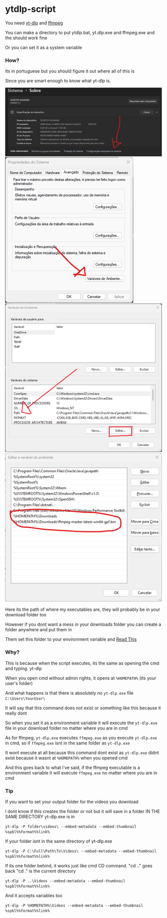 # ytdlp-script

You need [yt-dlp](https://github.com/yt-dlp/yt-dlp) and [ffmpeg](https://github.com/BtbN/FFmpeg-Builds/releases/tag/latest)

You can make a directory to put ytdlp.bat, yt.dlp.exe and ffmpeg.exe and the should work fine

Or you can set it as a system variable

### How?

Its in portuguese but you should figure it out where all of this is

Since you are smart enough to know what yt-dlp is.

<img src=tutorial\step1.png/>

<img src=tutorial\step2.png/>

<img src=tutorial\step3.png/>

<img src=tutorial\step4.png/>

Here its the path of where my executables are, they will probably be in your download folder too

However if you dont want a mess in your downloads folder you can create a folder anywhere and put them in

Them set this folder to your environment variable and [Read This](#tip)

### Why?

This is because when the script executes, its the same as opening the cmd and typing. yt-dlp

When you open cmd without admin rights, it opens at `%HOMEPATH%` (its your user's folder)

And what happens is that there is absolutely no `yt-dlp.exe` file `C:\Users\YourUser\`

It will say that this command does not exist or something like this because it really dont

So when you set it as a environment variable it will execute the `yt-dlp.exe` file in your download folder no matter where you are in cmd

As for ffmpeg, `yt-dlp.exe` executes `ffmpeg.exe` as you execute `yt-dlp.exe` in cmd, so if `ffmpeg.exe` isnt in the same folder as `yt-dlp.exe`

It wont execute at all because this command dont exist as `yt-dlp.exe` didnt exist because it wasnt at `%HOMEPATH%` when you opened cmd

And this goes back to what i've said, if the ffmpeg executable is a environment variable it will execute `ffmpeg.exe` no matter where you are in cmd

### Tip

If you want to set your output folder for the videos you download

I dont know if this creates the folder or not but it will save in a folder IN THE SAME DIRECTORY yt-dlp.exe is in

`yt-dlp -P folder\videos\ --embed-metadata --embed-thumbnail %spbl%%format%%link%`

If your folder isnt in the same directory of yt-dlp.exe

`yt-dlp -P C:\Full\Path\To\Videos\ --embed-metadata --embed-thumbnail %spbl%%format%%link%`

If its one folder behind, it works just like cmd CD command. "cd .." goes back "cd ." is the current directory

`yt-dlp -P ..\Videos --embed-metadata --embed-thumbnail %spbl%%format%%link%`

And it accepts variables too

`yt-dlp -P %HOMEPATH%\Videos --embed-metadata --embed-thumbnail %spbl%%format%%link%`